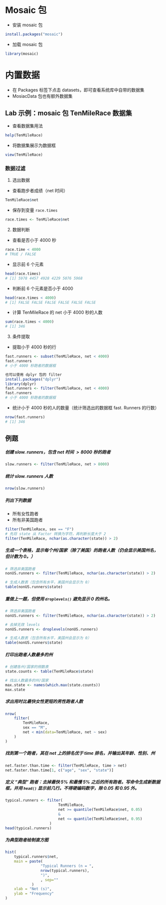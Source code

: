# Mosaic 包
- 安装 mosaic 包
```R
install.packages("mosaic")
```
- 加载 mosaic 包
```R
library(mosaic)
```
# 内置数据
- 在 Packages 标签下点击 datasets，即可查看系统库中自带的数据集
- MosiacData 包也有额外数据集
## Lab 示例：mosaic 包 TenMileRace 数据集
- 查看数据集用法
```R
help(TenMileRace)
```
- 将数据集展示为数据框
```R
view(TenMileRace)
```
### 数据过滤
1. 选出数据
- 查看跑步者成绩（net 时间）
```R
TenMileRace$net
```
- 保存到变量 `race.times`
```R
race.times <- TenMileRace$net
```
2. 数据判断
- 查看是否小于 4000 秒
```R
race.time < 4000
# TRUE / FALSE
```
- 显示前 6 个元素
```R
head(race.times)
# [1] 5978 4457 4928 4229 5076 5968
```
- 判断前 6 个元素是否小于 4000
```R
head(race.times < 4000)
# [1] FALSE FALSE FALSE FALSE FALSE FALSE
```
- 计算 TenMileRace 的 net 小于 4000 秒的人数
```R
sum(race.times < 4000)
# [1] 346
```
3. 条件提取
- 提取小于 4000 秒的行
```R
fast.runners <- subset(TenMileRace, net < 4000)
fast.runners
# 小于 4000 秒跑者的数据框

也可以使用 dplyr 包的 filter
install.packages("dplyr")
library(dplyr)
fast.runners <- filter(TenMileRace, net < 4000)
fast.runners
# 小于 4000 秒跑者的数据框
```
- 统计小于 4000 秒的人的数量（统计筛选出的数据框 fast. Runners 的行数）
```R
nrow(fast.runners)
# [1] 346
```
## 例题
##### 创建 slow. runners，包含 $net$ 时间 $>8000$ 秒的跑者
```R
slow.runners <- filter(TenMileRace, net > 8000)
```
##### 统计 slow. runners 人数
```R
nrow(slow.runners)
```
##### 列出下列数据
- 所有女性跑者
- 所有非美国跑者
```R
filter(TenMileRace, sex == "F")
# 先将 state 从 Factor 转换为字符，再判断长度大于 2
filter(TenMileRace, nchar(as.character(state)) > 2)
```
##### 生成一个表格，显示每个州/国家（除了美国）的跑者人数（仍会显示美国州名，但计数为 0。）
```R
# 筛选非美国跑者
nonUS.runners <- filter(TenMileRace, nchar(as.character(state)) > 2)

# 生成人数表（包含所有水平，美国州会显示为 0）
table(nonUS.runners$state)
```
##### 重做上一题，但使用 `droplevels()` 避免显示 0 的州名。
```R
# 筛选非美国跑者
nonUS.runners <- filter(TenMileRace, nchar(as.character(state)) > 2)

# 去掉无效 levels
nonUS.runners <- droplevels(nonUS.runners)

# 生成人数表（包含所有水平，美国州会显示为 0）
table(nonUS.runners$state)
```
##### 打印出跑者人数最多的州
```R
# 创建各州/国家的频数表
state.counts <- table(TenMileRace$state)

# 找出人数最多的州/国家
max.state <- names(which.max(state.counts))
max.state
```
##### 求出用时比最快女性更短的男性跑者人数
```R
nrow(
	filter(
		TenMileRace,
		sex == "M",
		net < min(data=TenMileRace, net ~ sex)
	)
)
```
##### 找到第一个跑者，其在 net 上的排名优于 time 排名，并输出其年龄、性别、州
```R
net.faster.than.time <- filter(TenMileRace, time > net)
net.faster.than.time[1, c("age", "sex", "state")]
```
##### 定义 “典型” 跑者：去掉最快 5% 和最慢 5% 之后的所有跑者。写命令生成新数据框，并用 `head()` 显示前几行。不得硬编码数字，除 0.05 和 0.95 外。
```R
typical.runners <- filter(
						TenMileRace, 
                        net >= quantile(TenMileRace$net, 0.05)
                        &
                        net <= quantile(TenMileRace$net, 0.95)
                    )
head(typical.runners)
```
##### 为典型跑者绘制直方图
```R
hist(
	typical.runners$net,
	main = paste(
				"Typical Runners (n = ", 
            	nrow(typical.runners),
            	")",
            	, sep=""
            )
	xlab = "Net (s)",
	ylab = "Frequency"
)
```
